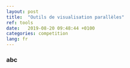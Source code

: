 ```yaml
---
layout: post
title:  "Outils de visualisation parallèles"
ref: tools
date:   2019-08-20 09:48:44 +0100
categories: competition
lang: fr
---
```




### abc

